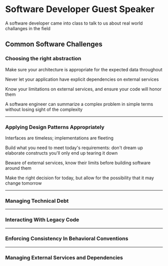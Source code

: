 # Software Developer Guest Speaker

A software developer came into class to talk to us about real world challanges in the field

## Common Software Challenges

### Choosing the right abstraction

Make sure your architecture is appropriate for the expected data throughout

Never let your application have explicit dependencies on external services

Know your limitations on external services, and ensure your code will honor them

A software engineer can summarize a complex problem in simple terms without losing sight of the complexity

***

### Applying Design Patterns Appropriately

Interfaces are timeless; implementations are fleeting

Build what you need to meet today's requirements: don't dream up elaborate constructs you'll only end up tearing it down

Beware of external services, know their limits before building software around them

Make the right decision for today, but allow for the possibility that it may change tomorrow

***

### Managing Technical Debt

***

### Interacting With Legacy Code

***

### Enforcing Consistency In Behavioral Conventions

***

### Managing External Services and Dependencies

